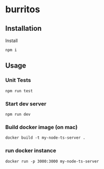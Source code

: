 # burritos

## Installation

Install

`npm i`

## Usage
### Unit Tests

`npm run test`

### Start dev server

`npm run dev`

### Build docker image (on mac)
`docker build -t my-node-ts-server .`

### run docker instance
`docker run -p 3000:3000 my-node-ts-server`
